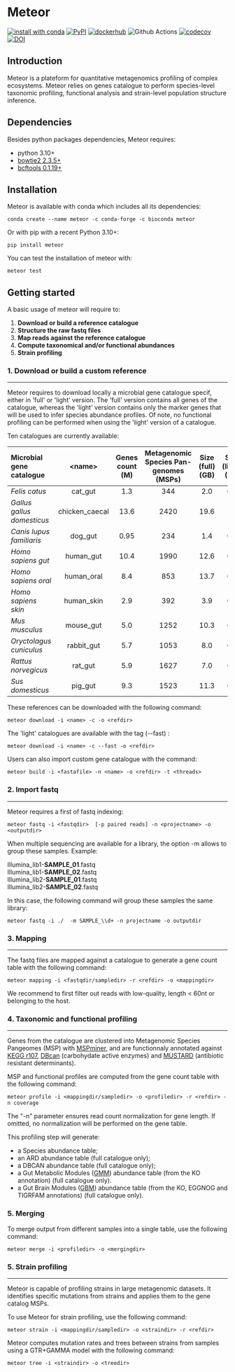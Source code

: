 # Meteor

[![install with conda](https://img.shields.io/conda/vn/bioconda/meteor?color=green&label=bioconda%2Fmeteor&logo=anaconda)](https://anaconda.org/bioconda/meteor)
[![PyPI](https://img.shields.io/pypi/v/METEOR?label=pypi%20package)](https://pypi.org/project/meteor/)
[![dockerhub](https://img.shields.io/docker/v/aghozlane/meteor?label=aghozlane/meteor&logo=docker)](https://hub.docker.com/r/aghozlane/meteor/)
![Github Actions](https://github.com/metagenopolis/meteor/actions/workflows/main.yml/badge.svg)
[![codecov](https://codecov.io/gh/metagenopolis/meteor/graph/badge.svg?token=AXAEIUY7DX)](https://codecov.io/gh/metagenopolis/meteor)
[![DOI](https://zenodo.org/badge/722959292.svg)](https://zenodo.org/doi/10.5281/zenodo.10912587)

## Introduction

Meteor is a plateform for quantitative metagenomics profiling of complex ecosystems.
Meteor relies on genes catalogue to perform species-level taxonomic profiling, functional analysis and strain-level population structure inference.


## Dependencies

Besides python packages dependencies, Meteor requires:
- python 3.10+
- [bowtie2 2.3.5+](https://github.com/BenLangmead/bowtie2)
- [bcftools 0.1.19+](https://samtools.github.io/bcftools/)

## Installation

Meteor is available with conda which includes all its dependencies:
```
conda create --name meteor -c conda-forge -c bioconda meteor
```

Or with pip with a recent Python 3.10+:
```
pip install meteor
```
You can test the installation of meteor with:
```
meteor test
```
## Getting started

A basic usage of meteor will require to:
1. **Download or build a reference catalogue**
2. **Structure the raw fastq files**
3. **Map reads against the reference catalogue**
4. **Compute taxonomical and/or functional abundances**
5. **Strain profiling**

### 1. Download or build a custom reference
-------------------------------------------

Meteor requires to download locally a microbial gene catalogue specif, either in 'full' or 'light' version. The 'full' version contains all genes of the catalogue, whereas the 'light' version contains only the marker genes that will be used to infer species abundance profiles. Of note, no functional profiling can be performed when using the 'light' version of a catalogue.

Ten catalogues are currently available:

|  Microbial gene catalogue | \<name\> | Genes count (M) | Metagenomic Species Pan-genomes (MSPs) |Size (full) (GB) | Size (light) (GB)  | Description  |
|:---|:---:|:---:|:---:|:---:|:---:|:---:|
|  *Felis catus* | cat_gut  | 1.3  | 344 | 2.0 | 0.2 |[link](https://zenodo.org/records/12820763)
|  *Gallus gallus domesticus* | chicken_caecal  | 13.6  | 2420 | 19.6 | 1.2 |[link](https://zenodo.org/records/12820776)
|  *Canis lupus familiaris* | dog_gut  | 0.95  | 234 | 1.4 | 0.1 |[link](https://zenodo.org/records/12820719)
| *Homo sapiens gut* |  human_gut | 10.4  | 1990 | 12.6 | 0.7 |[link](https://zenodo.org/records/12820832)
| *Homo sapiens oral*  |  human_oral | 8.4  | 853 | 13.7 | 0.5 |[link](https://zenodo.org/records/2821296)
| *Homo sapiens skin*  |  human_skin | 2.9  | 392 | 3.9 | 0.2 |[link](https://zenodo.org/records/12820845)
| *Mus musculus*  | mouse_gut  | 5.0  | 1252 | 10.3 | 0.6 |[link](https://zenodo.org/records/12821471)
| *Oryctolagus cuniculus* | rabbit_gut  | 5.7 | 1053 | 8.0 | 0.4 |[link](https://zenodo.org/records/12821585)
| *Rattus norvegicus* | rat_gut  | 5.9 | 1627 | 7.0 | 0.6 |[link](https://zenodo.org/records/13119584)
| *Sus domesticus* | pig_gut  | 9.3  | 1523 | 11.3 | 0.7 |[link](https://zenodo.org/records/13119585)

These references can be downloaded with the following command:
```
meteor download -i <name> -c -o <refdir>
```
The 'light' catalogues are available with the tag (--fast) :
```
meteor download -i <name> -c --fast -o <refdir>
```

Users can also import custom gene catalogue with the command:
```
meteor build -i <fastafile> -n <name> -o <refdir> -t <threads>
```

### 2. Import fastq
-------------------
Meteor requires a first of fastq indexing:
```
meteor fastq -i <fastqdir>  [-p paired reads] -n <projectname> -o <outputdir>
```
When multiple sequencing are available for a library, the option -m allows to group these samples.
Example:

Illumina_lib1-**SAMPLE_01**.fastq <br />
Illumina_lib1-**SAMPLE_02**.fastq <br />
Illumina_lib2-**SAMPLE_01**.fastq <br />
Illumina_lib2-**SAMPLE_02**.fastq <br />

In this case, the following command will group these samples the same library:
```
meteor fastq -i ./  -m SAMPLE_\\d+ -n projectname -o outputdir
```

### 3. Mapping
----------------
The fastq files are mapped against a catalogue to generate a gene count table with the following command:
```
meteor mapping -i <fastqdir/sampledir> -r <refdir> -o <mappingdir>
```
We recommend to first filter out reads with low-quality, length < 60nt or belonging to the host.

### 4. Taxonomic and functional profiling
-------------------------

Genes from the catalogue are clustered into Metagenomic Species Pangeomes (MSP) with [MSPminer](https://academic.oup.com/bioinformatics/article/35/9/1544/5106712), and are functionnaly annotated against [KEGG r107](https://academic.oup.com/nar/article/36/suppl_1/D480/2507484), [DBcan](https://academic.oup.com/nar/article/51/W1/W115/7147496?login=true) (carbohydate active enzymes) and [MUSTARD](https://www.nature.com/articles/s41564-018-0292-6) (antibiotic resistant determinants).

 MSP and functional profiles are computed from the gene count table with the following command:

```
meteor profile -i <mappingdir/sampledir> -o <profiledir> -r <refdir> -n coverage
```

The "-n" parameter ensures read count normalization for gene length. If omitted, no normalization will be performed on the gene table.

This profiling step will generate:
- a Species abundance table;
- an ARD abundance table (full catalogue only);
- a DBCAN abundance table (full catalogue only);
- a Gut Metabolic Modules ([GMM](https://www.nature.com/articles/nmicrobiol201688)) abundance table (from the KO annotation) (full catalogue only).
- a Gut Brain Modules ([GBM](https://www.nature.com/articles/s41564-018-0337-x)) abundance table (from the KO, EGGNOG and TIGRFAM annotations) (full catalogue only).

### 5. Merging

To merge output from different samples into a single table, use the following command:

```
meteor merge -i <profiledir> -o <mergingdir>
```

### 5. Strain profiling
-------------------------

Meteor is capable of profiling strains in large metagenomic datasets. It identifies specific mutations from strains and applies them to the  gene catalog MSPs.

To use Meteor for strain profiling, use the following command:
```
meteor strain -i <mappingdir/sampledir> -o <straindir> -r <refdir>
```

Meteor computes mutation rates and trees between strains from samples using a GTR+GAMMA model with the following command:
```
meteor tree -i <straindir> -o <treedir>
```

